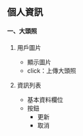 ## 個人資訊

#### 一、大頭照
  
1. 用戶圖片
    + 顯示圖片
    + click：上傳大頭照

2. 資訊列表
    + 基本資料欄位
    + 按鈕
        + 更新
        + 取消